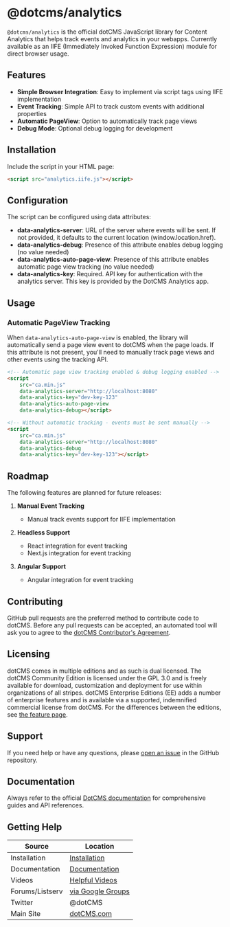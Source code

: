 # @dotcms/analytics

`@dotcms/analytics` is the official dotCMS JavaScript library for Content Analytics that helps track events and analytics in your webapps. Currently available as an IIFE (Immediately Invoked Function Expression) module for direct browser usage.

## Features

-   **Simple Browser Integration**: Easy to implement via script tags using IIFE implementation
-   **Event Tracking**: Simple API to track custom events with additional properties
-   **Automatic PageView**: Option to automatically track page views
-   **Debug Mode**: Optional debug logging for development

## Installation

Include the script in your HTML page:

```html
<script src="analytics.iife.js"></script>
```

## Configuration

The script can be configured using data attributes:

-   **data-analytics-server**: URL of the server where events will be sent. If not provided, it defaults to the current location (window.location.href).
-   **data-analytics-debug**: Presence of this attribute enables debug logging (no value needed)
-   **data-analytics-auto-page-view**: Presence of this attribute enables automatic page view tracking (no value needed)
-   **data-analytics-key**: Required. API key for authentication with the analytics server. This key is provided by the DotCMS Analytics app.

## Usage

### Automatic PageView Tracking

When `data-analytics-auto-page-view` is enabled, the library will automatically send a page view event to dotCMS when the page loads. If this attribute is not present, you'll need to manually track page views and other events using the tracking API.

```html
<!-- Automatic page view tracking enabled & debug logging enabled -->
<script
    src="ca.min.js"
    data-analytics-server="http://localhost:8080"
    data-analytics-key="dev-key-123"
    data-analytics-auto-page-view
    data-analytics-debug></script>

<!-- Without automatic tracking - events must be sent manually -->
<script
    src="ca.min.js"
    data-analytics-server="http://localhost:8080"
    data-analytics-debug
    data-analytics-key="dev-key-123"></script>
```

## Roadmap

The following features are planned for future releases:

1. **Manual Event Tracking**

    - Manual track events support for IIFE implementation

2. **Headless Support**

    - React integration for event tracking
    - Next.js integration for event tracking

3. **Angular Support**
    - Angular integration for event tracking

## Contributing

GitHub pull requests are the preferred method to contribute code to dotCMS. Before any pull requests can be accepted, an automated tool will ask you to agree to the [dotCMS Contributor's Agreement](https://gist.github.com/wezell/85ef45298c48494b90d92755b583acb3).

## Licensing

dotCMS comes in multiple editions and as such is dual licensed. The dotCMS Community Edition is licensed under the GPL 3.0 and is freely available for download, customization and deployment for use within organizations of all stripes. dotCMS Enterprise Editions (EE) adds a number of enterprise features and is available via a supported, indemnified commercial license from dotCMS. For the differences between the editions, see [the feature page](http://dotcms.com/cms-platform/features).

## Support

If you need help or have any questions, please [open an issue](https://github.com/dotCMS/core/issues/new/choose) in the GitHub repository.

## Documentation

Always refer to the official [DotCMS documentation](https://www.dotcms.com/docs/latest/) for comprehensive guides and API references.

## Getting Help

| Source          | Location                                                            |
| --------------- | ------------------------------------------------------------------- |
| Installation    | [Installation](https://dotcms.com/docs/latest/installation)         |
| Documentation   | [Documentation](https://dotcms.com/docs/latest/table-of-contents)   |
| Videos          | [Helpful Videos](http://dotcms.com/videos/)                         |
| Forums/Listserv | [via Google Groups](https://groups.google.com/forum/#!forum/dotCMS) |
| Twitter         | @dotCMS                                                             |
| Main Site       | [dotCMS.com](https://dotcms.com/)                                   |
